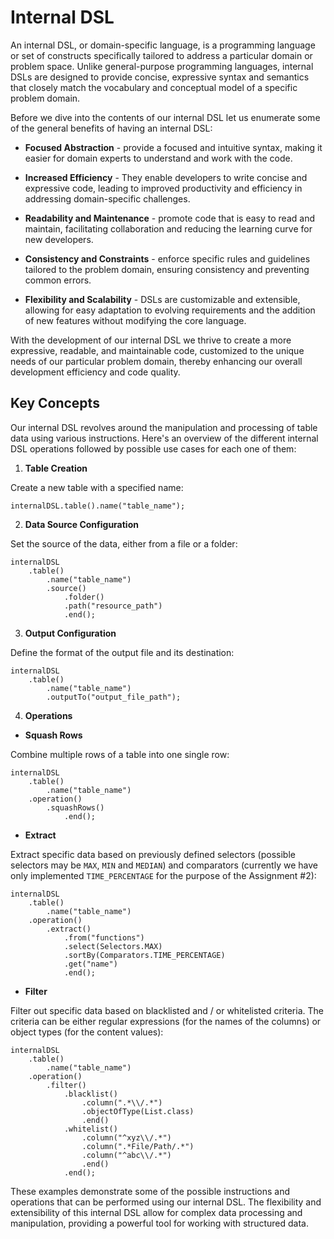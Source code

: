 # Internal DSL

An internal DSL, or domain-specific language, is a programming language or set of constructs specifically tailored to address a particular domain or problem space. Unlike general-purpose programming languages, internal DSLs are designed to provide concise, expressive syntax and semantics that closely match the vocabulary and conceptual model of a specific problem domain.

Before we dive into the contents of our internal DSL let us enumerate some of the general benefits of having an internal DSL:

- **Focused Abstraction** - provide a focused and intuitive syntax, making it easier for domain experts to understand and work with the code.

- **Increased Efficiency** - They enable developers to write concise and expressive code, leading to improved productivity and efficiency in addressing domain-specific challenges.

- **Readability and Maintenance** - promote code that is easy to read and maintain, facilitating collaboration and reducing the learning curve for new developers.

- **Consistency and Constraints** - enforce specific rules and guidelines tailored to the problem domain, ensuring consistency and preventing common errors.

- **Flexibility and Scalability** - DSLs are customizable and extensible, allowing for easy adaptation to evolving requirements and the addition of new features without modifying the core language.

With the development of our internal DSL we thrive to create a more expressive, readable, and maintainable code, customized to the unique needs of our particular problem domain, thereby enhancing our overall development efficiency and code quality.

## Key Concepts

Our internal DSL revolves around the manipulation and processing of table data using various instructions. Here's an overview of the different internal DSL operations followed by possible use cases for each one of them:

1. **Table Creation**

Create a new table with a specified name:
```
internalDSL.table().name("table_name");
```

2. **Data Source Configuration**

Set the source of the data, either from a file or a folder:
```
internalDSL
    .table()
        .name("table_name")
        .source()
            .folder()
            .path("resource_path")
            .end();
```

3. **Output Configuration**

Define the format of the output file and its destination:
```
internalDSL
    .table()
        .name("table_name")
        .outputTo("output_file_path");
```

4. **Operations**

- **Squash Rows**

Combine multiple rows of a table into one single row:
```
internalDSL
    .table()
        .name("table_name")
    .operation()
        .squashRows()
            .end();
```
- **Extract**

Extract specific data based on previously defined selectors (possible selectors may be `MAX`, `MIN` and `MEDIAN`) and comparators (currently we have only implemented `TIME_PERCENTAGE` for the purpose of the Assignment #2):
```
internalDSL
    .table()
        .name("table_name")
    .operation()
        .extract()
            .from("functions")
            .select(Selectors.MAX)
            .sortBy(Comparators.TIME_PERCENTAGE)
            .get("name")
            .end();
```
- **Filter**

Filter out specific data based on blacklisted and / or whitelisted criteria. The criteria can be either regular expressions (for the names of the columns) or object types (for the content values):
```
internalDSL
    .table()
        .name("table_name")
    .operation()
        .filter()
            .blacklist()
                .column(".*\\/.*")
                .objectOfType(List.class)
                .end()
            .whitelist()
                .column("^xyz\\/.*")
                .column(".*File/Path/.*")
                .column("^abc\\/.*")
                .end()
            .end();
```

These examples demonstrate some of the possible instructions and operations that can be performed using our internal DSL. The flexibility and extensibility of this internal DSL allow for complex data processing and manipulation, providing a powerful tool for working with structured data.

